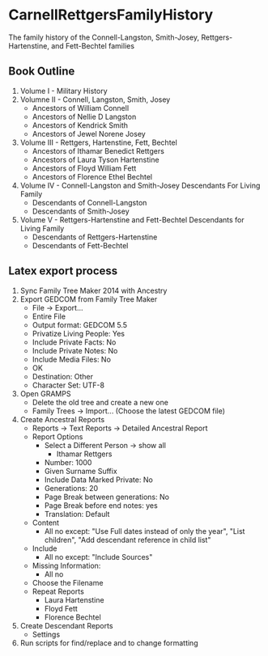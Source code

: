 # CarnellRettgersFamilyHistory

The family history of the Connell-Langston, Smith-Josey, Rettgers-Hartenstine, and Fett-Bechtel families

## Book Outline

1. Volume I - Military History
2. Volumne II - Connell, Langston, Smith, Josey
    + Ancestors of William Connell
    + Ancestors of Nellie D Langston
    + Ancestors of Kendrick Smith
    + Ancestors of Jewel Norene Josey
3. Volume III - Rettgers, Hartenstine, Fett, Bechtel
    + Ancestors of Ithamar Benedict Rettgers
    + Ancestors of Laura Tyson Hartenstine
    + Ancestors of Floyd William Fett
    + Ancestors of Florence Ethel Bechtel
4. Volume IV - Connell-Langston and Smith-Josey Descendants For Living Family
    + Descendants of Connell-Langston
    + Descendants of Smith-Josey
5. Volume V - Rettgers-Hartenstine and Fett-Bechtel Descendants for Living Family
    + Descendants of Rettgers-Hartenstine
    + Descendants of Fett-Bechtel

## Latex export process

1. Sync Family Tree Maker 2014 with Ancestry
2. Export GEDCOM from Family Tree Maker
    + File -> Export...
    + Entire File
    + Output format: GEDCOM 5.5
    + Privatize Living People: Yes
    + Include Private Facts: No
    + Include Private Notes: No
    + Include Media Files: No
    + OK
    + Destination: Other
    + Character Set: UTF-8
3. Open GRAMPS
    + Delete the old tree and create a new one
    + Family Trees -> Import... (Choose the latest GEDCOM file)
4. Create Ancestral Reports
    + Reports -> Text Reports -> Detailed Ancestral Report
    + Report Options
        + Select a Different Person -> show all
            + Ithamar Rettgers
        + Number: 1000
        + Given Surname Suffix
        + Include Data Marked Private: No
        + Generations: 20
        + Page Break between generations: No
        + Page Break before end notes: yes
        + Translation: Default
    + Content
        + All no except:  "Use Full dates instead of only the year", "List children", "Add descendant reference in child list"
    + Include
        + All no except:  "Include Sources"
    + Missing Information:
        + All no
    + Choose the Filename
    + Repeat Reports
        + Laura Hartenstine
        + Floyd Fett
        + Florence Bechtel
5. Create Descendant Reports
    + Settings
5. Run scripts for find/replace and to change formatting
